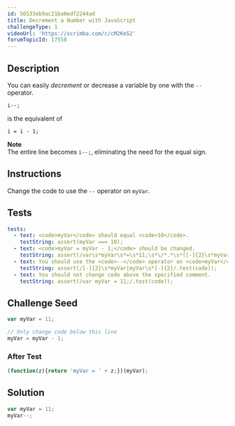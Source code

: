 ```yaml
---
id: 56533eb9ac21ba0edf2244ad
title: Decrement a Number with JavaScript
challengeType: 1
videoUrl: 'https://scrimba.com/c/cM2KeS2'
forumTopicId: 17558
---
```


## Description

<section id='description'>

You can easily <dfn>decrement</dfn> or decrease a variable by one with the `--` operator.

`i--;`

is the equivalent of

`i = i - 1;`

**Note**  
The entire line becomes `i--;`, eliminating the need for the equal sign.

</section>

## Instructions

<section id='instructions'>

Change the code to use the `--` operator on `myVar`.

</section>

## Tests

<section id='tests'>

```yml
tests:
  - text: <code>myVar</code> should equal <code>10</code>.
    testString: assert(myVar === 10);
  - text: <code>myVar = myVar - 1;</code> should be changed.
    testString: assert(/var\s*myVar\s*=\s*11;\s*\/*.*\s*([-]{2}\s*myVar|myVar\s*[-]{2});/.test(code));
  - text: You should use the <code>--</code> operator on <code>myVar</code>.
    testString: assert(/[-]{2}\s*myVar|myVar\s*[-]{2}/.test(code));
  - text: You should not change code above the specified comment.
    testString: assert(/var myVar = 11;/.test(code));

```

</section>

## Challenge Seed

<section id='challengeSeed'>

<div id='js-seed'>

```js
var myVar = 11;

// Only change code below this line
myVar = myVar - 1;

```

</div>

### After Test

<div id='js-teardown'>

```js
(function(z){return 'myVar = ' + z;})(myVar);
```

</div>

</section>

## Solution

<section id='solution'>

```js
var myVar = 11;
myVar--;
```

</section>
